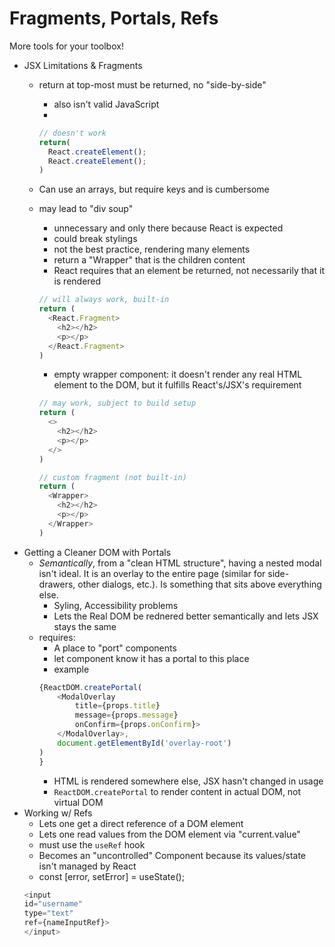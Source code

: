 # Fragments, Portals, Refs

More tools for your toolbox!

* JSX Limitations & Fragments
  * return at top-most must be returned, no "side-by-side"
    * also isn't valid JavaScript
    *
    ```javascript
    // doesn't work
    return(
      React.createElement();
      React.createElement();
    )
    ```
  * Can use an arrays, but require keys and is cumbersome
  * may lead to "div soup"
    * unnecessary and only there because React is expected
    * could break stylings
    * not the best practice, rendering many elements
    * return a "Wrapper" that is the children content
    * React requires that an element be returned, not necessarily that it is rendered


    ```javascript
    // will always work, built-in
    return (
      <React.Fragment>
        <h2></h2>
        <p></p>
      </React.Fragment>
    )
    ```
      * empty wrapper component: it doesn't render any real HTML element to the DOM, but it fulfills React's/JSX's requirement

    ```javascript
    // may work, subject to build setup
    return (
      <>
        <h2></h2>
        <p></p>
      </>
    )
    ```

    ```javascript
    // custom fragment (not built-in)
    return (
      <Wrapper>
        <h2></h2>
        <p></p>
      </Wrapper>
    )
    ```
* Getting a Cleaner DOM with Portals
  * *Semantically*, from a "clean HTML structure", having a nested modal isn't ideal. It is an overlay to the entire page (similar for side-drawers, other dialogs, etc.). Is something that sits above everything else.
    * Syling, Accessibility problems
    * Lets the Real DOM be rednered better semantically and lets JSX stays the same
  * requires:
    * A place to "port" components
    * let component know it has a portal to this place
    * example
    ```javascript
    {ReactDOM.createPortal(
        <ModalOverlay 
            title={props.title}
            message={props.message}
            onConfirm={props.onConfirm}>
        </ModalOverlay>,
        document.getElementById('overlay-root')
    )
    }
    ```
    * HTML is rendered somewhere else, JSX hasn't changed in usage
    * ```ReactDOM.createPortal``` to render content in actual DOM, not virtual DOM
* Working w/ Refs
  * Lets one get a direct reference of a DOM element
  * Lets one read values from the DOM element via "current.value"
  * must use the ```useRef``` hook
  * Becomes an "uncontrolled" Component because its values/state isn't managed by React
  * const [error, setError]   = useState();
  ```javascript
  <input
  id="username"
  type="text"
  ref={nameInputRef}>
  </input>
  ```